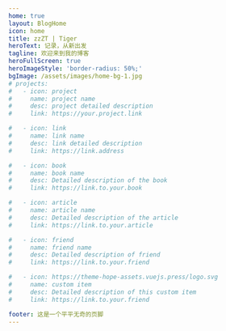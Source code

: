 ```yaml
---
home: true
layout: BlogHome
icon: home
title: zzZT | Tiger
heroText: 记录，从新出发
tagline: 欢迎来到我的博客
heroFullScreen: true
heroImageStyle: 'border-radius: 50%;'
bgImage: /assets/images/home-bg-1.jpg
# projects:
#   - icon: project
#     name: project name
#     desc: project detailed description
#     link: https://your.project.link

#   - icon: link
#     name: link name
#     desc: link detailed description
#     link: https://link.address

#   - icon: book
#     name: book name
#     desc: Detailed description of the book
#     link: https://link.to.your.book

#   - icon: article
#     name: article name
#     desc: Detailed description of the article
#     link: https://link.to.your.article

#   - icon: friend
#     name: friend name
#     desc: Detailed description of friend
#     link: https://link.to.your.friend

#   - icon: https://theme-hope-assets.vuejs.press/logo.svg
#     name: custom item
#     desc: Detailed description of this custom item
#     link: https://link.to.your.friend

footer: 这是一个平平无奇的页脚
---
```




